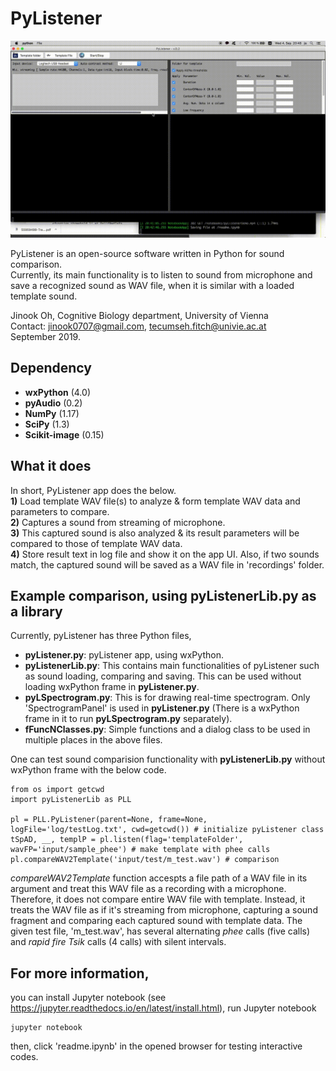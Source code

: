 # PyListener

![pyListener Demo](pyListenerDemo.gif)

PyListener is an open-source software written in Python for sound comparison.<br>
Currently, its main functionality is to listen to sound from microphone and save a recognized sound as WAV file, when it is similar with a loaded template sound.

Jinook Oh, Cognitive Biology department, University of Vienna<br>
Contact: jinook0707@gmail.com, tecumseh.fitch@univie.ac.at<br>
September 2019.

## Dependency
- **wxPython** (4.0)
- **pyAudio** (0.2)
- **NumPy** (1.17)
- **SciPy** (1.3)
- **Scikit-image** (0.15)


## What it does

In short, PyListener app does the below.<br>
**1)** Load template WAV file(s) to analyze & form template WAV data and parameters to compare.<br>
**2)** Captures a sound from streaming of microphone.<br>
**3)** This captured sound is also analyzed & its result parameters will be compared to those of template WAV data.<br>
**4)** Store result text in log file and show it on the app UI. Also, if two sounds match, the captured sound will be saved as a WAV file in 'recordings' folder.

## Example comparison, using pyListenerLib.py as a library

Currently, pyListener has three Python files, 

- **pyListener.py**: pyListener app, using wxPython.
- **pyListenerLib.py**: This contains main functionalities of pyListener such as sound loading, comparing and saving. This can be used without loading wxPython frame in **pyListener.py**.
- **pyLSpectrogram.py**: This is for drawing real-time spectrogram. Only 'SpectrogramPanel' is used in **pyListener.py** (There is a wxPython frame in it to run **pyLSpectrogram.py** separately).
- **fFuncNClasses.py**: Simple functions and a dialog class to be used in multiple places in the above files.

One can test sound comparision functionality with **pyListenerLib.py** without wxPython frame with the below code.

```
from os import getcwd
import pyListenerLib as PLL

pl = PLL.PyListener(parent=None, frame=None, logFile='log/testLog.txt', cwd=getcwd()) # initialize pyListener class
tSpAD, __, templP = pl.listen(flag='templateFolder', wavFP='input/sample_phee') # make template with phee calls
pl.compareWAV2Template('input/test/m_test.wav') # comparison
```

*compareWAV2Template* function accespts a file path of a WAV file in its argument and treat this WAV file as a recording with a microphone. Therefore, it does not compare entire WAV file with template. Instead, it treats the WAV file as if it's streaming from microphone, capturing a sound fragment and comparing each captured sound with template data.
The given test file, 'm_test.wav', has several alternating *phee* calls (five calls) and *rapid fire Tsik* calls (4 calls) with silent intervals.


## For more information, 
you can install Jupyter notebook (see https://jupyter.readthedocs.io/en/latest/install.html),
run Jupyter notebook
```
jupyter notebook
```
then, click 'readme.ipynb' in the opened browser for testing interactive codes.


